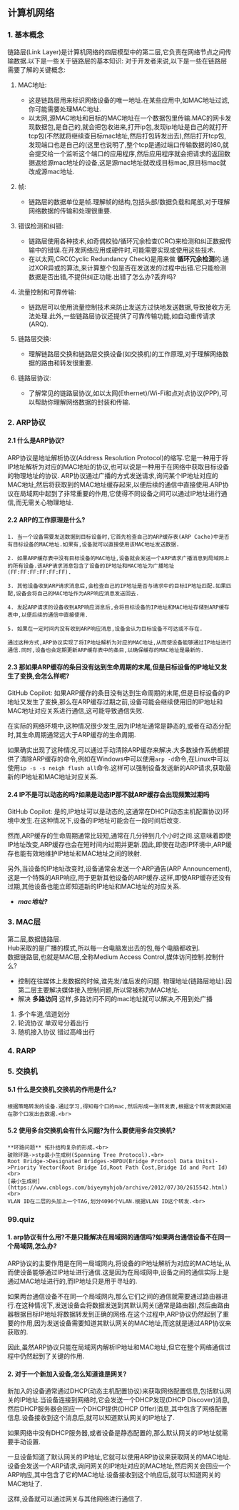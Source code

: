 ## 计算机网络

### 1. 基本概念

链路层(Link Layer)是计算机网络的四层模型中的第二层,它负责在网络节点之间传输数据.以下是一些关于链路层的基本知识:
对于开发者来说,以下是一些在链路层需要了解的关键概念:

1. MAC地址:
    - 这是链路层用来标识网络设备的唯一地址.在某些应用中,如MAC地址过滤,你可能需要处理MAC地址.
    - 以太网,源MAC地址和目标的MAC地址在一个数据包里传输.MAC的网卡发现数据包,是自己的,就会把包收进来,打开ip包,发现ip地址是自己的就打开tcp包(不然就将继续查目标mac地址,然后打包转发出去),然后打开tcp包,发现端口也是自己的(这里也说明了,整个tcp是通过端口传输数据的)80,就会提交给一个监听这个端口的应用程序,然后应用程序就会把请求的返回数据返给源mac地址的设备,这是源mac地址就改成目标mac,原目标mac就改成源mac地址.<br>

2. 帧:
    - 链路层的数据单位是帧.理解帧的结构,包括头部/数据负载和尾部,对于理解网络数据的传输和处理很重要.

3. 错误检测和纠错:
    - 链路层使用各种技术,如奇偶校验/循环冗余检查(CRC)来检测和纠正数据传输中的错误.在开发网络应用或硬件时,可能需要实现或使用这些技术.
    - 在以太网,CRC(Cyclic Redundancy Check)是用来做 **循环冗余检测**的.通过XOR异或的算法,来计算整个包是否在发送发的过程中出错.它只能检测数据是否出错,不提供纠正功能.出错了怎么办?丢弃吗?<br>

4. 流量控制和可靠传输:
    - 链路层可以使用流量控制技术来防止发送方过快地发送数据,导致接收方无法处理.此外,一些链路层协议还提供了可靠传输功能,如自动重传请求(ARQ).

5. 链路层交换:
    - 理解链路层交换和链路层交换设备(如交换机)的工作原理,对于理解网络数据的路由和转发很重要.

6. 链路层协议:
    - 了解常见的链路层协议,如以太网(Ethernet)/Wi-Fi和点对点协议(PPP),可以帮助你理解网络数据的封装和传输.


### 2. ARP协议

#### 2.1 什么是ARP协议?

ARP协议是地址解析协议(Address Resolution Protocol)的缩写.它是一种用于将IP地址解析为对应的MAC地址的协议,也可以说是一种用于在网络中获取目标设备的物理地址的协议.
ARP协议通过广播的方式发送请求,询问某个IP地址对应的MAC地址,然后将获取到的MAC地址缓存起来,以便后续的通信中直接使用.ARP协议在局域网中起到了非常重要的作用,它使得不同设备之间可以通过IP地址进行通信,而无需关心物理地址.

#### 2.2 ARP的工作原理是什么?

    1. 当一个设备需要发送数据到目标设备时,它首先检查自己的ARP缓存表(ARP Cache)中是否有目标设备的MAC地址.如果有,设备就可以直接使用该MAC地址发送数据.

    2. 如果ARP缓存表中没有目标设备的MAC地址,设备就会发送一个ARP请求广播消息到局域网上的所有设备.该ARP请求消息包含了设备的IP地址和MAC地址为广播地址(FF:FF:FF:FF:FF:FF).

    3. 其他设备收到ARP请求消息后,会检查自己的IP地址是否与请求中的目标IP地址匹配.如果匹配,设备会将自己的MAC地址作为ARP响应消息发送回去.

    4. 发起ARP请求的设备收到ARP响应消息后,会将目标设备的IP地址和MAC地址存储到ARP缓存表中,以便后续的通信中直接使用.

    5. 如果在一定时间内没有收到ARP响应消息,设备会认为目标设备不可达或不存在.

    通过这种方式,ARP协议实现了将IP地址解析为对应的MAC地址,从而使设备能够通过IP地址进行通信.同时,设备也会定期更新ARP缓存表中的条目,以确保缓存的MAC地址是最新的.

#### 2.3 那如果ARP缓存的条目没有达到生命周期的末尾,但是目标设备的IP地址又发生了变换,会怎么样呢?
GitHub Copilot: 如果ARP缓存的条目没有达到生命周期的末尾,但是目标设备的IP地址又发生了变换,那么在ARP缓存过期之前,设备可能会继续使用旧的IP地址和MAC地址对应关系进行通信,这可能导致通信失败.

在实际的网络环境中,这种情况很少发生,因为IP地址通常是静态的,或者在动态分配时,其生命周期通常远大于ARP缓存的生命周期.

如果确实出现了这种情况,可以通过手动清除ARP缓存来解决.大多数操作系统都提供了清除ARP缓存的命令,例如在Windows中可以使用`arp -d`命令,在Linux中可以使用`ip -s -s neigh flush all`命令.这样可以强制设备发送新的ARP请求,获取最新的IP地址和MAC地址对应关系.

#### 2.4 IP不是可以动态的吗?如果是动态IP那不就ARP缓存会出现频繁过期吗
GitHub Copilot: 是的,IP地址可以是动态的,这通常在DHCP(动态主机配置协议)环境中发生.在这种情况下,设备的IP地址可能会在一段时间后改变.

然而,ARP缓存的生命周期通常比较短,通常在几分钟到几个小时之间.这意味着即使IP地址改变,ARP缓存也会在短时间内过期并更新.因此,即使在动态IP环境中,ARP缓存也能有效地维护IP地址和MAC地址之间的映射.

另外,当设备的IP地址改变时,设备通常会发送一个ARP通告(ARP Announcement),这是一个特殊的ARP响应,用于更新其他设备的ARP缓存.这样,即使ARP缓存还没有过期,其他设备也能立即知道新的IP地址和MAC地址的对应关系.

- ***mac地址?***

### 3. MAC层

第二层,数据链路层.<br>
Hub采取的是广播的模式,所以每一台电脑发出去的包,每个电脑都收到.<br>
数据链路层,也就是MAC层,全称Medium Access Control,媒体访问控制.控制什么?
* 控制在往媒体上发数据的时候,谁先发/谁后发的问题.
物理地址(链路层地址).因第二层主要解决媒体接入控制问题,所以常被称为MAC地址.<br>
* 解决 **多路访问** 这样,多路访问不同的mac地址就可以解决,不用到处广播
1. 多个车道,信道划分
2. 轮流协议 单双号分着出行
3. 随机接入协议 错过高峰出行


### 4. RARP
### 5. 交换机
#### 5.1 什么是交换机,交换机的作用是什么?
    根据策略转发的设备.通过学习,得知每个口的mac,然后形成一张转发表,根据这个转发表就知道在那个口发出去数据.<br>

#### 5.2 使用多台交换机会有什么问题?为什么要使用多台交换机?
    **环路问题** 拓扑结构复杂的形成.<br>
    破除环路->stp最小生成树(Spanning Tree Protocol).<br>
    Root Bridge->Designated Bridges->BPDU(Bridge Protocol Data Units)->Priority Vector(Root Bridge Id,Root Path Cost,Bridge Id and Port Id)<br>
    [最小生成树](https://www.cnblogs.com/biyeymyhjob/archive/2012/07/30/2615542.html)<br>
    VLAN ID在二层的头加上一个TAG,划分4096个VLAN.根据VLAN ID这个转发.<br>

### 99.quiz
#### 1. arp协议有什么用?不是只能解决在局域网的通信吗?如果两台通信设备不在同一个局域网,怎么办?
ARP协议的主要作用是在同一局域网内,将设备的IP地址解析为对应的MAC地址,从而使设备能够通过IP地址进行通信.这是因为在局域网中,设备之间的通信实际上是通过MAC地址进行的,而IP地址只是用于寻址的.

如果两台通信设备不在同一个局域网内,那么它们之间的通信就需要通过路由器进行.在这种情况下,发送设备会将数据发送到其默认网关(通常是路由器),然后由路由器根据目标IP地址将数据转发到正确的网络.在这个过程中,ARP协议仍然起到了重要的作用,因为发送设备需要知道其默认网关的MAC地址,而这就是通过ARP协议来获取的.

因此,虽然ARP协议只能在局域网内解析IP地址和MAC地址,但它在整个网络通信过程中仍然起到了关键的作用.

#### 2. 对于一个新加入设备,怎么知道谁是网关?
新加入的设备通常通过DHCP(动态主机配置协议)来获取网络配置信息,包括默认网关的IP地址.当设备连接到网络时,它会发送一个DHCP发现(DHCP Discover)消息,然后DHCP服务器会回应一个DHCP提供(DHCP Offer)消息,其中包含了网络配置信息.设备接收到这个消息后,就可以知道默认网关的IP地址了.

如果网络中没有DHCP服务器,或者设备是静态配置的,那么默认网关的IP地址就需要手动设置.

一旦设备知道了默认网关的IP地址,它就可以使用ARP协议来获取网关的MAC地址.设备会发送一个ARP请求,询问网关的IP地址对应的MAC地址,然后网关会回应一个ARP响应,其中包含了它的MAC地址.设备接收到这个响应后,就可以知道网关的MAC地址了.

这样,设备就可以通过网关与其他网络进行通信了.
